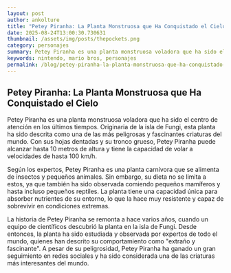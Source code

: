 ```yaml
--- 
layout: post 
author: ankolture 
title: "Petey Piranha: La Planta Monstruosa que Ha Conquistado el Cielo"
date: 2025-08-24T13:00:30.730631 
thumbnail: /assets/img/posts/thepockets.png
category: personajes 
summary: Petey Piranha es una planta monstruosa voladora que ha sido el centro de atención en los últimos tiempos. Originaria de la isla de Fungi, esta planta...
keywords: nintendo, mario bros, personajes 
permalink: /blog/petey-piranha-la-planta-monstruosa-que-ha-conquistado-el-cielo/ 
--- 
```


## Petey Piranha: La Planta Monstruosa que Ha Conquistado el Cielo

Petey Piranha es una planta monstruosa voladora que ha sido el centro de atención en los últimos tiempos. Originaria de la isla de Fungi, esta planta ha sido descrita como una de las más peligrosas y fascinantes criaturas del mundo. Con sus hojas dentadas y su tronco grueso, Petey Piranha puede alcanzar hasta 10 metros de altura y tiene la capacidad de volar a velocidades de hasta 100 km/h.

Según los expertos, Petey Piranha es una planta carnívora que se alimenta de insectos y pequeños animales. Sin embargo, su dieta no se limita a estos, ya que también ha sido observada comiendo pequeños mamíferos y hasta incluso pequeños reptiles. La planta tiene una capacidad única para absorber nutrientes de su entorno, lo que la hace muy resistente y capaz de sobrevivir en condiciones extremas.

La historia de Petey Piranha se remonta a hace varios años, cuando un equipo de científicos descubrió la planta en la isla de Fungi. Desde entonces, la planta ha sido estudiada y observada por expertos de todo el mundo, quienes han descrito su comportamiento como "extraño y fascinante". A pesar de su peligrosidad, Petey Piranha ha ganado un gran seguimiento en redes sociales y ha sido considerada una de las criaturas más interesantes del mundo.
